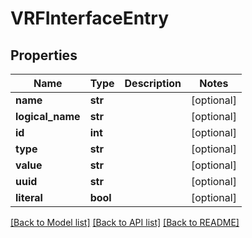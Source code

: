 # VRFInterfaceEntry

## Properties
Name | Type | Description | Notes
------------ | ------------- | ------------- | -------------
**name** | **str** |  | [optional] 
**logical_name** | **str** |  | [optional] 
**id** | **int** |  | [optional] 
**type** | **str** |  | [optional] 
**value** | **str** |  | [optional] 
**uuid** | **str** |  | [optional] 
**literal** | **bool** |  | [optional] 

[[Back to Model list]](../README.md#documentation-for-models) [[Back to API list]](../README.md#documentation-for-api-endpoints) [[Back to README]](../README.md)


